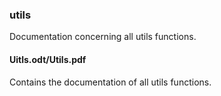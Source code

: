 ### utils

Documentation concerning all utils functions.

#### Uitls.odt/Utils.pdf

Contains the documentation of all utils functions.
